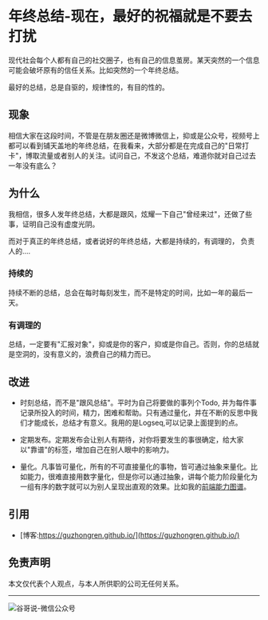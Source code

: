 # 年终总结-现在，最好的祝福就是不要去打扰


现代社会每个人都有自己的社交圈子，也有自己的信息茧房。某天突然的一个信息可能会破坏原有的信任关系。比如突然的一个年终总结。

最好的总结，总是自驱的，规律性的，有目的性的。

## 现象

相信大家在这段时间，不管是在朋友圈还是微博微信上，抑或是公众号，视频号上都可以看到铺天盖地的年终总结，在我看来，大部分都是在完成自己的"日常打卡"，博取流量或者别人的关注。试问自己，不发这个总结，难道你就对自己过去一年没有底么？

## 为什么

我相信，很多人发年终总结，大都是跟风，炫耀一下自己"曾经来过"，还做了些事，证明自己没有虚度光阴。

而对于真正的年终总结，或者说好的年终总结，大都是持续的，有调理的， 负责人的....

### 持续的

持续不断的总结，总会在每时每刻发生，而不是特定的时间，比如一年的最后一天。

### 有调理的

总结，一定要有"汇报对象"，抑或是你的客户，抑或是你自己。否则，你的总结就是空洞的，没有意义的，浪费自己的精力而已。

## 改进

- 时刻总结，而不是"跟风总结"。平时为自己将要做的事列个Todo, 并为每件事记录所投入的时间，精力，困难和帮助。只有通过量化，并在不断的反思中我们才能成长，总结才有意义。我用的是Logseq,可以记录上面提到的点。

- 定期发布。定期发布会让别人有期待，对你将要发生的事很确定，给大家以"靠谱"的标签，增加自己在别人眼中的影响力。

- 量化。凡事皆可量化，所有的不可直接量化的事物，皆可通过抽象来量化。比如能力，很难直接用数字量化，但是你可以通过抽象，讲每个能力阶段量化为一组有序的数字就可以为别人呈现出直观的效果。比如我的[前端能力图谱](https://stackblitz.com/edit/frontend-capability-editor?file=index.js)。


## 引用

* [博客:https://guzhongren.github.io/](https://guzhongren.github.io/)

## 免责声明

本文仅代表个人观点，与本人所供职的公司无任何关系。

----
![谷哥说-微信公众号](https://cdn.jsdelivr.net/gh/guzhongren/data-hosting@master/20210819/wechat.ae9zxgscqcg.png)

